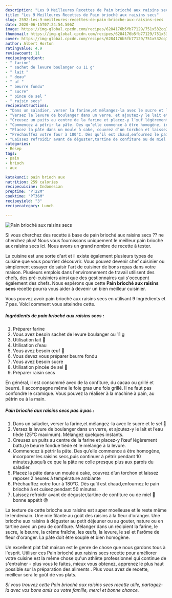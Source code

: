 ```yaml
---
description: "Les 9 Meilleures Recettes de Pain brioché aux raisins secs"
title: "Les 9 Meilleures Recettes de Pain brioché aux raisins secs"
slug: 2592-les-9-meilleures-recettes-de-pain-brioche-aux-raisins-secs
date: 2020-06-15T07:24:54.506Z
image: https://img-global.cpcdn.com/recipes/6284176b5fb77129/751x532cq70/pain-brioche-aux-raisins-secs-photo-principale-de-la-recette.jpg
thumbnail: https://img-global.cpcdn.com/recipes/6284176b5fb77129/751x532cq70/pain-brioche-aux-raisins-secs-photo-principale-de-la-recette.jpg
cover: https://img-global.cpcdn.com/recipes/6284176b5fb77129/751x532cq70/pain-brioche-aux-raisins-secs-photo-principale-de-la-recette.jpg
author: Albert Horton
ratingvalue: 4.9
reviewcount: 11
recipeingredient:
- " farine"
- " sachet de levure boulanger ou 11 g"
- " lait "
- " deau"
- " uf "
- " beurre fondu"
- " sucre"
- " pince de sel "
- " raisin secs"
recipeinstructions:
- "Dans un saladier, verser la farine,et mélangez-la avec le sucre et le sel 🧂"
- "Versez la levure de boulanger dans un verre, et ajoutez-y le lait et l’eau tiède (25°C maximum). Mélangez quelques instants."
- "Creusez un puits au centre de la farine et placez-y l’œuf légèrement battu,le beurre fondue tiède et le mélange à la levure."
- "Commencez à pétrir la pâte. Des qu’elle commence à être homogène, incorporer les raisins secs,puis continuer à pétrir pendant 10 minutes,jusqu’à ce que la pâte ne colle presque plus aux parois du saladier."
- "Placez la pâte dans un moule à cake, couvrez d’un torchon et laissez reposer 2 heures à température ambiante"
- "Préchauffez votre four à 180°C. Dès qu’il est chaud,enfournez le pain brioché à et cuisez pendant 50 minutes."
- "Laissez refroidir avant de déguster,tartine de confiture ou de miel 🍯 bonne appétit 😜"
categories:
- Resep
tags:
- pain
- brioch
- aux

katakunci: pain brioch aux 
nutrition: 259 calories
recipecuisine: Indonesian
preptime: "PT22M"
cooktime: "PT36M"
recipeyield: "3"
recipecategory: Lunch

---
```



![Pain brioché aux raisins secs](https://img-global.cpcdn.com/recipes/6284176b5fb77129/751x532cq70/pain-brioche-aux-raisins-secs-photo-principale-de-la-recette.jpg)

Si vous cherchez des recette à base de pain brioché aux raisins secs ?? ne cherchez plus! Nous vous fournissons uniquement le meilleur pain brioché aux raisins secs ici. Nous avons un grand nombre de recette à tester.

La cuisine est une sorte d'art et il existe également plusieurs types de cuisine que vous pourriez découvrir. Vous pouvez devenir chef cuisinier ou simplement essayer de saisir l'art de cuisiner de bons repas dans votre maison. Plusieurs emplois dans l'environnement de travail utilisent des chefs, des pré-cuisiniers ainsi que des gestionnaires qui s'occupent également des chefs. Nous espérons que cette <strong> Pain brioché aux raisins secs </strong> recette pourra vous aider à devenir un bien meilleur cuisinier.

<!--inarticleads1-->

Vous pouvez avoir pain brioché aux raisins secs en utilisant 9 Ingrédients et 7 pas. Voici comment vous atteindre cette.

##### Ingrédients de pain brioché aux raisins secs :

1. Préparer  farine
1. Vous avez besoin  sachet de levure boulanger ou 11 g
1. Utilisation  lait 🥛
1. Utilisation  d’eau
1. Vous avez besoin  œuf 🥚
1. Vous devez vous préparer  beurre fondu
1. Vous avez besoin  sucre
1. Utilisation  pincée de sel 🧂
1. Préparer  raisin secs


En général, il est consommé avec de la confiture, du cacao ou grillé et beurré. Il accompagne même le foie gras une fois grillé. Il ne faut pas confondre le cramique. Vous pouvez la réaliser à la machine à pain, au pétrin ou à la main. 

<!--inarticleads2-->

##### Pain brioché aux raisins secs pas à pas :

1. Dans un saladier, verser la farine,et mélangez-la avec le sucre et le sel 🧂
1. Versez la levure de boulanger dans un verre, et ajoutez-y le lait et l’eau tiède (25°C maximum). Mélangez quelques instants.
1. Creusez un puits au centre de la farine et placez-y l’œuf légèrement battu,le beurre fondue tiède et le mélange à la levure.
1. Commencez à pétrir la pâte. Des qu’elle commence à être homogène, incorporer les raisins secs,puis continuer à pétrir pendant 10 minutes,jusqu’à ce que la pâte ne colle presque plus aux parois du saladier.
1. Placez la pâte dans un moule à cake, couvrez d’un torchon et laissez reposer 2 heures à température ambiante
1. Préchauffez votre four à 180°C. Dès qu’il est chaud,enfournez le pain brioché à et cuisez pendant 50 minutes.
1. Laissez refroidir avant de déguster,tartine de confiture ou de miel 🍯 bonne appétit 😜


La texture de cette brioche aux raisins est super moelleuse et le reste même le lendemain. Une mie filante au goût des raisins à la fleur d&#39;oranger. Une brioche aux raisins à déguster au petit déjeuner ou au gouter, nature ou en tartine avec un peu de confiture. Mélanger dans un récipient la farine, le sucre, le beurre, la crème fraîche, les œufs, la levure, le sel et l&#39;arôme de fleur d&#39;oranger. La pâte doit être souple et bien homogène. 

<!--inarticleads1-->

<p>
Un excellent plat fait maison est le genre de chose que nous gardons tous à l'esprit. Utiliser ces Pain brioché aux raisins secs recette pour améliorer votre cuisine est la même chose qu'un athlète professionnel qui continue de s'entraîner - plus vous le faites, mieux vous obtenez, apprenez le plus haut possible sur la préparation des aliments . Plus vous avez de recette, meilleur sera le goût de vos plats.
</p>

<p>
<i>Si vous trouvez cette Pain brioché aux raisins secs recette utile, partagez-la avec vos bons amis ou votre famille, merci et bonne chance.</i>
</p>

